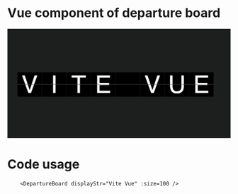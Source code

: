 # Vue component of departure board

![departure-board demo](/demo/demo-look.png)

# Code usage
```JS
    <DepartureBoard displayStr="Vite Vue" :size=100 />
```
